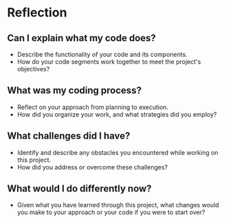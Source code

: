 # Reflection

## Can I explain what my code does?
- Describe the functionality of your code and its components. 
- How do your code segments work together to meet the project's objectives?

## What was my coding process?

- Reflect on your approach from planning to execution. 
- How did you organize your work, and what strategies did you employ?

## What challenges did I have?

- Identify and describe any obstacles you encountered while working on this project. 
- How did you address or overcome these challenges?

## What would I do differently now?

- Given what you have learned through this project, what changes would you make to your approach or your code if you were to start over?

